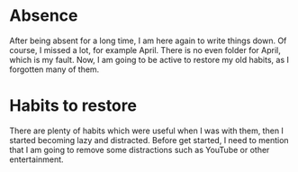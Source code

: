 # Absence
After being absent for a long time, I am here again to write things down. Of course, I missed a lot, for example April. There is no even folder for April, which is my fault. Now, I am going to be active to restore my old habits, as I forgotten many of them.
# Habits to restore
There are plenty of habits which were useful when I was with them, then I started becoming lazy and distracted. Before get started, I need to mention that I am going to remove some distractions such as YouTube or other entertainment.

